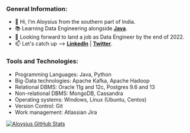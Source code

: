 ### General Information:

- :wave: Hi, I’m Aloysius from the southern part of India.
- :books: Learning Data Engineering alongside [**Java**](https://www.oracle.com/in/java/).
- :briefcase: Looking forward to land a job as Data Engineer by the end of 2022.
- :mailbox: Let's catch up --> [**LinkedIn**](https://www.linkedin.com/in/aloysius-vidhun-mon) | [**Twitter**](https://twitter.com/aloysius_05).


### Tools and Technologies:

- Programming Languages: Java, Python
- Big-Data technologies: Apache Kafka, Apache Hadoop
- Relational DBMS: Oracle 11g and 12c, Postgres 9.6 and 13
- Non-relational DBMS: MongoDB, Cassandra
- Operating systems: Windows, Linux (Ubuntu, Centos)
- Version Control: Git
- Work management: Atlassian Jira

[![Aloysius GitHub Stats](https://github-readme-stats.vercel.app/api?username=Trojan0101&hide=contribs,prs&show_icons=true&theme=tokyonight)](https://github.com/Trojan0101)

<!---
Trojan0101/Trojan0101 is a ✨ special ✨ repository because its `README.md` (this file) appears on your GitHub profile.
You can click the Preview link to take a look at your changes.
--->
